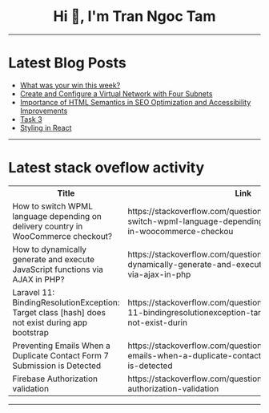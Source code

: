 <h1 align="center">Hi 👋, I'm Tran Ngoc Tam</h1>

---

# Latest Blog Posts 
<!-- BLOG-POST-LIST:START -->
- [What was your win this week?](https://dev.to/devteam/what-was-your-win-this-week-2gej)
- [Create and Configure a Virtual Network with Four Subnets](https://dev.to/dera2024/how-to-create-and-configure-a-virtual-network-with-four-subnets-o40)
- [Importance of HTML Semantics in SEO Optimization and Accessibility Improvements](https://dev.to/sharon_wangui_/importance-of-html-semantics-in-seo-optimization-and-accessibility-improvements-jk9)
- [Task 3](https://dev.to/tamizh/task-3-56j1)
- [Styling in React](https://dev.to/imparth/styling-in-react-594n)
<!-- BLOG-POST-LIST:END -->

---

# Latest stack oveflow activity
<table>
  <tr><th>Title</th><th>Link</th></tr>
  <!-- STACKOVERFLOW:START --><tr><td>How to switch WPML language depending on delivery country in WooCommerce checkout?</td><td>https://stackoverflow.com/questions/78740516/how-to-switch-wpml-language-depending-on-delivery-country-in-woocommerce-checkou</td></tr><tr><td>How to dynamically generate and execute JavaScript functions via AJAX in PHP?</td><td>https://stackoverflow.com/questions/78740500/how-to-dynamically-generate-and-execute-javascript-functions-via-ajax-in-php</td></tr><tr><td>Laravel 11: BindingResolutionException: Target class [hash] does not exist during app bootstrap</td><td>https://stackoverflow.com/questions/78740496/laravel-11-bindingresolutionexception-target-class-hash-does-not-exist-durin</td></tr><tr><td>Preventing Emails When a Duplicate Contact Form 7 Submission is Detected</td><td>https://stackoverflow.com/questions/78740481/preventing-emails-when-a-duplicate-contact-form-7-submission-is-detected</td></tr><tr><td>Firebase Authorization validation</td><td>https://stackoverflow.com/questions/78740453/firebase-authorization-validation</td></tr><!-- STACKOVERFLOW:END -->
</table>

---


